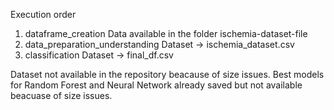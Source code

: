 Execution order 
1. dataframe_creation
	Data available in the folder ischemia-dataset-file
2. data_preparation_understanding 
	Dataset -> ischemia_dataset.csv
3. classification
	Dataset -> final_df.csv

Dataset not available in the repository beacause of size issues.
Best models for Random Forest and Neural Network already saved but not available beacuase of size issues.
